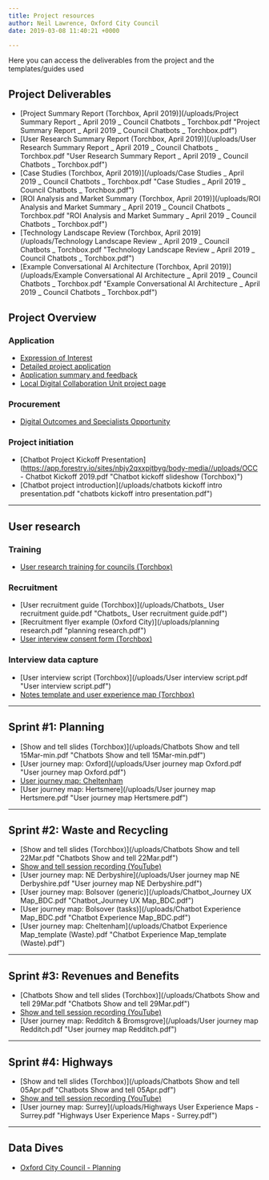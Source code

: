 ```yaml
---
title: Project resources
author: Neil Lawrence, Oxford City Council
date: 2019-03-08 11:40:21 +0000

---
```

Here you can access the deliverables from the project and the templates/guides used

## Project Deliverables

* [Project Summary Report (Torchbox, April 2019)](/uploads/Project Summary Report _ April 2019 _ Council Chatbots _ Torchbox.pdf "Project Summary Report _ April 2019 _ Council Chatbots _ Torchbox.pdf")
* [User Research Summary Report (Torchbox, April 2019)](/uploads/User Research Summary Report _ April 2019 _ Council Chatbots _ Torchbox.pdf "User Research Summary Report _ April 2019 _ Council Chatbots _ Torchbox.pdf")
* [Case Studies (Torchbox, April 2019)](/uploads/Case Studies _ April 2019 _ Council Chatbots _ Torchbox.pdf "Case Studies _ April 2019 _ Council Chatbots _ Torchbox.pdf")
* [ROI Analysis and Market Summary (Torchbox, April 2019)](/uploads/ROI Analysis and Market Summary _ April 2019 _ Council Chatbots _ Torchbox.pdf "ROI Analysis and Market Summary _ April 2019 _ Council Chatbots _ Torchbox.pdf")
* [Technology Landscape Review (Torchbox, April 2019](/uploads/Technology Landscape Review _ April 2019 _ Council Chatbots _ Torchbox.pdf "Technology Landscape Review _ April 2019 _ Council Chatbots _ Torchbox.pdf")
* [Example Conversational AI Architecture (Torchbox, April 2019)](/uploads/Example Conversational AI Architecture _ April 2019 _ Council Chatbots _ Torchbox.pdf "Example Conversational AI Architecture _ April 2019 _ Council Chatbots _ Torchbox.pdf")

## Project Overview

### Application

* [Expression of Interest](https://localdigital.gov.uk/eoi/oxford-city-council/)
* [Detailed project application](full-application.md)
* [Application summary and feedback](https://localdigital.gov.uk/funding/oxford-city-council/)
* [Local Digital Collaboration Unit project page](https://localdigital.gov.uk/funded-projects-local-digital-fund-round-one/can-chatbots-and-ai-help-solve-service-design-problems/)

### Procurement

* [Digital Outcomes and Specialists Opportunity]()

### Project initiation

* [Chatbot Project Kickoff Presentation](https://app.forestry.io/sites/nbjy2qxxpjtbyg/body-media//uploads/OCC - Chatbot Kickoff 2019.pdf "Chatbot kickoff slideshow (Torchbox)")
* [Chatbot project introduction](/uploads/chatbots kickoff intro presentation.pdf "chatbots kickoff intro presentation.pdf")

***

## User research

### Training

* [User research training for councils (Torchbox)](https://github.com/LocalDigitalChatbots/localdigitalchatbots.github.io/blob/master/resources/training/Torchbox%20User%20Research%20Training%20for%20Councils.pdf)

### Recruitment

* [User recruitment guide (Torchbox)](/uploads/Chatbots_ User recruitment guide.pdf "Chatbots_ User recruitment guide.pdf")
* [Recruitment flyer example (Oxford City)](/uploads/planning research.pdf "planning research.pdf")
* [User interview consent form (Torchbox)](https://github.com/LocalDigitalChatbots/localdigitalchatbots.github.io/blob/master/resources/user_research/consent_form.md)

### Interview data capture

* [User interview script (Torchbox)](/uploads/User interview script.pdf "User interview script.pdf")
* [Notes template and user experience map (Torchbox)](https://docs.google.com/spreadsheets/d/17yR_3IzpGriXMr1Qf6AEuhGZDl9lK7tNbLQgC-5-CvE/edit?usp=sharing)

***

## Sprint #1: Planning

* [Show and tell slides (Torchbox)](/uploads/Chatbots Show and tell 15Mar-min.pdf "Chatbots Show and tell 15Mar-min.pdf")
* [User journey map: Oxford](/uploads/User journey map Oxford.pdf "User journey map Oxford.pdf")
* [User journey map: Cheltenham](https://docs.google.com/presentation/d/1beqZGfdWqrFfq9ZNRAkYsVbRLNk3VOENPTRybQykhEk/edit?usp=sharing)
* [User journey map: Hertsmere](/uploads/User journey map Hertsmere.pdf "User journey map Hertsmere.pdf")

***

## Sprint #2: Waste and Recycling

* [Show and tell slides (Torchbox)](/uploads/Chatbots Show and tell 22Mar.pdf "Chatbots Show and tell 22Mar.pdf")
* [Show and tell session recording (YouTube)](https://youtu.be/VQKgdY6l3_g)
* [User journey map: NE Derbyshire](/uploads/User journey map NE Derbyshire.pdf "User journey map NE Derbyshire.pdf")
* [User journey map: Bolsover (generic)](/uploads/Chatbot_Journey UX Map_BDC.pdf "Chatbot_Journey UX Map_BDC.pdf")
* [User journey map: Bolsover (tasks)](/uploads/Chatbot Experience Map_BDC.pdf "Chatbot Experience Map_BDC.pdf")
* [User journey map: Cheltenham](/uploads/Chatbot Experience Map_template (Waste).pdf "Chatbot Experience Map_template (Waste).pdf")

***

## Sprint #3: Revenues and Benefits

* [Chatbots Show and tell slides (Torchbox)](/uploads/Chatbots Show and tell 29Mar.pdf "Chatbots Show and tell 29Mar.pdf")
* [Show and tell session recording (YouTube)](https://youtu.be/8126PhwnDxg)
* [User journey map: Redditch & Bromsgrove](/uploads/User journey map Redditch.pdf "User journey map Redditch.pdf")

***

## Sprint #4: Highways

* [Show and tell slides (Torchbox)](/uploads/Chatbots Show and tell 05Apr.pdf "Chatbots Show and tell 05Apr.pdf")
* [Show and tell session recording (YouTube)](https://youtu.be/rHg5V6-GTDg)
* [User journey map: Surrey](/uploads/Highways User Experience Maps - Surrey.pdf "Highways User Experience Maps - Surrey.pdf")

***

## Data Dives

* [Oxford City Council - Planning](/data-dive-planning-service-oxford-city-council/)